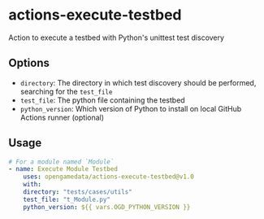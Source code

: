# actions-execute-testbed

Action to execute a testbed with Python's unittest test discovery

## Options

* `directory`: The directory in which test discovery should be performed, searching for the `test_file`
* `test_file`: The python file containing the testbed
* `python_version`: Which version of Python to install on local GitHub Actions runner (optional)

## Usage

```yaml
# For a module named `Module`
- name: Execute Module Testbed
    uses: opengamedata/actions-execute-testbed@v1.0
    with:
    directory: "tests/cases/utils"
    test_file: "t_Module.py"
    python_version: ${{ vars.OGD_PYTHON_VERSION }}
```
